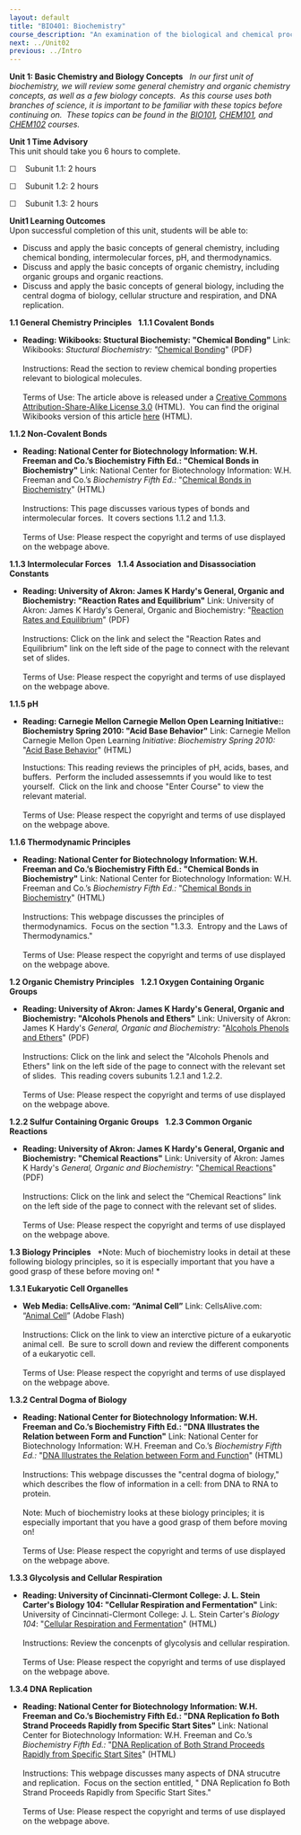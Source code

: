 ```yaml
---
layout: default
title: "BIO401: Biochemistry"
course_description: "An examination of the biological and chemical processes necessary to sustain life. Topics include: the structure and synthesis of amino acids and proteins, enzymatic activity, regulation and production of enzymes, the structure and function of carbohydrates, nucleic acids, and lipids, DNA, RNA, cellular metabolism, the biochemistry of genes and chromosomes, biochemical signaling, and laboratory techniques."
next: ../Unit02
previous: ../Intro
---
```

**Unit 1: Basic Chemistry and Biology Concepts** <span id="1"></span> 
*In our first unit of biochemistry, we will review some general
chemistry and organic chemistry concepts, as well as a few biology
concepts.  As this course uses both branches of science, it is important
to be familiar with these topics before continuing on.  These topics can
be found in the [BIO101](http://www.saylor.org/courses/bio101a/),
[CHEM101](http://www.saylor.org/courses/chem101), and
[CHEM102](http://www.saylor.org/courses/chem102) courses.*

**Unit 1 Time Advisory**  
This unit should take you 6 hours to complete.

☐    Subunit 1.1: 2 hours

☐    Subunit 1.2: 2 hours

☐    Subunit 1.3: 2 hours

**Unit1 Learning Outcomes**  
Upon successful completion of this unit, students will be able to:

-   Discuss and apply the basic concepts of general chemistry, including
    chemical bonding, intermolecular forces, pH, and thermodynamics.
-   Discuss and apply the basic concepts of organic chemistry, including
    organic groups and organic reactions.
-   Discuss and apply the basic concepts of general biology, including
    the central dogma of biology, cellular structure and respiration,
    and DNA replication.

**1.1 General Chemistry Principles** <span id="1.1"></span> 
**1.1.1 Covalent Bonds** <span id="1.1.1"></span> 
-   **Reading: Wikibooks: Stuctural Biochemisty: "Chemical Bonding"**
    Link: Wikibooks: *Stuctural Biochemistry: "*[Chemical
    Bonding](https://resources.saylor.org/archived/wp-content/uploads/2012/02/BIO401_Wikibooks_Chemical-Bonding_2.7.2012.pdf)"
    (PDF)  
        
     Instructions: Read the section to review chemical bonding
    properties relevant to biological molecules.  
        
     Terms of Use: The article above is released under a [Creative
    Commons Attribution-Share-Alike License
    3.0](http://creativecommons.org/licenses/by-sa/3.0/) (HTML).  You
    can find the original Wikibooks version of this article
    [here](http://en.wikibooks.org/wiki/Structural_Biochemistry/Chemical_Bonding)
    (HTML).

**1.1.2 Non-Covalent Bonds** <span id="1.1.2"></span> 
-   **Reading: National Center for Biotechnology Information: W.H.
    Freeman and Co.’s Biochemistry Fifth Ed.: "Chemical Bonds in
    Biochemistry"**
    Link: National Center for Biotechnology Information: W.H. Freeman
    and Co.’s *Biochemistry Fifth Ed.:* "[Chemical Bonds in
    Biochemistry](http://www.ncbi.nlm.nih.gov/bookshelf/br.fcgi?book=stryer&part=A156)"
    (HTML)  
        
     Instructions: This page discusses various types of bonds and
    intermolecular forces.  It covers sections 1.1.2 and 1.1.3.  
        
     Terms of Use: Please respect the copyright and terms of use
    displayed on the webpage above.

**1.1.3 Intermolecular Forces** <span id="1.1.3"></span> 
**1.1.4 Association and Disassociation Constants** <span
id="1.1.4"></span> 
-   **Reading: University of Akron: James K Hardy's General, Organic and
    Biochemistry: "Reaction Rates and Equilibrium"**
    Link: University of Akron: James K Hardy's General, Organic and
    Biochemistry: "[Reaction Rates and
    Equilibrium](https://web.archive.org/web/20131109132346/http://ull.chemistry.uakron.edu/genobc/)"
    (PDF)  
        
     Instructions: Click on the link and select the "Reaction Rates and
    Equilibrium" link on the left side of the page to connect with the
    relevant set of slides.  
        
     Terms of Use: Please respect the copyright and terms of use
    displayed on the webpage above.

**1.1.5 pH** <span id="1.1.5"></span> 
-   **Reading: Carnegie Mellon Carnegie Mellon Open Learning
    Initiative:: Biochemistry Spring 2010: "Acid Base Behavior"**
    Link: Carnegie Mellon Carnegie Mellon Open Learning *Initiative*:
    *Biochemistry Spring 2010:* "[Acid Base
    Behavior](https://oli.web.cmu.edu/jcourse/workbook/activity/page?context=1619f2b380020ca6002f5a13bd89be7f&view=frameset)"
    (HTML)  
      
     Instuctions: This reading reviews the principles of pH, acids,
    bases, and buffers.  Perform the included assessemnts if you would
    like to test yourself.  Click on the link and choose "Enter Course"
    to view the relevant material.  
        
     Terms of Use: Please respect the copyright and terms of use
    displayed on the webpage above.

**1.1.6 Thermodynamic Principles** <span id="1.1.6"></span> 
-   **Reading: National Center for Biotechnology Information: W.H.
    Freeman and Co.’s Biochemistry Fifth Ed.: "Chemical Bonds in
    Biochemistry"**
    Link: National Center for Biotechnology Information: W.H. Freeman
    and Co.’s *Biochemistry Fifth Ed.:* "[Chemical Bonds in
    Biochemistry](http://www.ncbi.nlm.nih.gov/bookshelf/br.fcgi?book=stryer&part=A156)"
    (HTML)  
        
     Instructions: This webpage discusses the principles of
    thermodynamics.  Focus on the section "1.3.3.  Entropy and the Laws
    of Thermodynamics."  
        
     Terms of Use: Please respect the copyright and terms of use
    displayed on the webpage above.

**1.2 Organic Chemistry Principles** <span id="1.2"></span> 
**1.2.1 Oxygen Containing Organic Groups** <span id="1.2.1"></span> 
-   **Reading: University of Akron: James K Hardy's General, Organic and
    Biochemistry: "Alcohols Phenols and Ethers"**
    Link: University of Akron: James K Hardy's *General, Organic and
    Biochemistry:* "[Alcohols Phenols and
    Ethers](https://web.archive.org/web/20131109132346/http://ull.chemistry.uakron.edu/genobc/)"
    (PDF)  
        
     Instructions: Click on the link and select the "Alcohols Phenols
    and Ethers" link on the left side of the page to connect with the
    relevant set of slides.  This reading covers subunits 1.2.1 and
    1.2.2.  
        
     Terms of Use: Please respect the copyright and terms of use
    displayed on the webpage above.

**1.2.2 Sulfur Containing Organic Groups** <span id="1.2.2"></span> 
**1.2.3 Common Organic Reactions** <span id="1.2.3"></span> 
-   **Reading: University of Akron: James K Hardy's General, Organic and
    Biochemistry: "Chemical Reactions"**
    Link: University of Akron: James K Hardy's *General, Organic and
    Biochemistry*: "[Chemical
    Reactions](https://web.archive.org/web/20131109132346/http://ull.chemistry.uakron.edu/genobc/)"
    (PDF)  
        
     Instructions: Click on the link and select the “Chemical Reactions”
    link on the left side of the page to connect with the relevant set
    of slides.  
        
     Terms of Use: Please respect the copyright and terms of use
    displayed on the webpage above.

**1.3 Biology Principles** <span id="1.3"></span> 
*Note: Much of biochemistry looks in detail at these following biology
principles, so it is especially important that you have a good grasp of
these before moving on! *

**1.3.1 Eukaryotic Cell Organelles** <span id="1.3.1"></span> 
-   **Web Media: CellsAlive.com: “Animal Cell”**
    Link: CellsAlive.com: “[Animal
    Cell](http://www.cellsalive.com/cells/cell_model.htm)” (Adobe
    Flash)  
        
     Instructions: Click on the link to view an interctive picture of a
    eukaryotic animal cell.  Be sure to scroll down and review the
    different components of a eukaryotic cell.  
        
     Terms of Use: Please respect the copyright and terms of use
    displayed on the webpage above.

**1.3.2 Central Dogma of Biology** <span id="1.3.2"></span> 
-   **Reading: National Center for Biotechnology Information: W.H.
    Freeman and Co.’s Biochemistry Fifth Ed.: "DNA Illustrates the
    Relation between Form and Function"**
    Link: National Center for Biotechnology Information: W.H. Freeman
    and Co.’s *Biochemistry Fifth Ed.:* "[DNA Illustrates the Relation
    between Form and
    Function](http://www.ncbi.nlm.nih.gov/bookshelf/br.fcgi?book=stryer&part=A142#A151)"
    (HTML)  
        
     Instructions: This webpage discusses the "central dogma of
    biology," which describes the flow of information in a cell: from
    DNA to RNA to protein.  
        
     Note: Much of biochemistry looks at these biology principles; it is
    especially important that you have a good grasp of them before
    moving on!  
        
     Terms of Use: Please respect the copyright and terms of use
    displayed on the webpage above.

**1.3.3 Glycolysis and Cellular Respiration** <span id="1.3.3"></span> 
-   **Reading: University of Cincinnati-Clermont College: J. L. Stein
    Carter's Biology 104: "Cellular Respiration and Fermentation"**
    Link: University of Cincinnati-Clermont College: J. L. Stein
    Carter's *Biology 104*: "[Cellular Respiration and
    Fermentation](http://biology.clc.uc.edu/courses/bio104/cellresp.htm)"
    (HTML)  
        
     Instructions: Review the concenpts of glycolysis and cellular
    respiration.  
        
     Terms of Use: Please respect the copyright and terms of use
    displayed on the webpage above.

**1.3.4 DNA Replication** <span id="1.3.4"></span> 
-   **Reading: National Center for Biotechnology Information: W.H.
    Freeman and Co.’s Biochemistry Fifth Ed.: "DNA Replication fo Both
    Strand Proceeds Rapidly from Specific Start Sites"**
    Link: National Center for Biotechnology Information: W.H. Freeman
    and Co.’s *Biochemistry Fifth Ed.:* "[DNA Replication of Both Strand
    Proceeds Rapidly from Specific Start
    Sites](http://www.ncbi.nlm.nih.gov/bookshelf/br.fcgi?book=stryer&part=A3847#A3851)"
    (HTML)  
        
     Instructions: This webpage discusses many aspects of DNA strucutre
    and replication.  Focus on the section entitled, " DNA Replication
    fo Both Strand Proceeds Rapidly from Specific Start Sites."  
        
     Terms of Use: Please respect the copyright and terms of use
    displayed on the webpage above.



